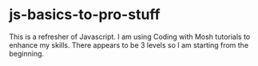 # js-basics-to-pro-stuff

This is a refresher of Javascript.
I am using Coding with Mosh tutorials to enhance my skills.
There appears to be 3 levels so I am starting from the beginning.
